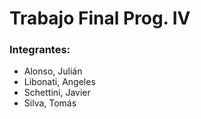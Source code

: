 # Trabajo Final Prog. IV

### Integrantes: 

- Alonso, Julián 
- Libonati, Angeles
- Schettini, Javier
- Silva, Tomás

